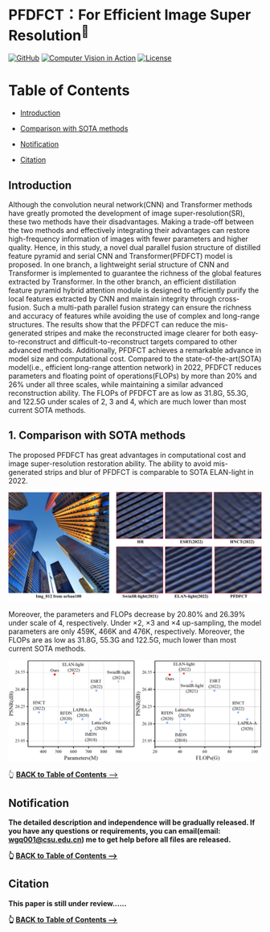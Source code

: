 # PFDFCT：For Efficient Image Super Resolution<sup>📌</sup>
<a href="https://github.com/Luckycat518"><img src="https://img.shields.io/badge/GitHub-@Luckycat518-000000.svg?logo=GitHub" alt="GitHub" target="_blank"></a>
<a href="https://charmve.github.io/computer-vision-in-action/" target="_blank"><img src="https://img.shields.io/badge/Computer Vision-000000.svg?logo=GitBook" alt="Computer Vision in Action"></a>
[![License](https://img.shields.io/github/license/Charmve/Surface-Defect-Detection)](LICENSE)

# Table of Contents

- [Introduction](#introduction)
- [Comparison with SOTA methods](#1-Comparison-with-SOTA-methods)

- [Notification](#notification)
- [Citation](#citation)


## Introduction


<p> Although the convolution neural network(CNN) and Transformer methods have greatly promoted the development of image super-resolution(SR), these two methods have their disadvantages. Making a trade-off between the two methods and effectively integrating their advantages can restore high-frequency information of images with fewer parameters and higher quality. Hence, in this study, a novel dual parallel fusion structure of distilled feature pyramid and serial CNN and Transformer(PFDFCT) model is proposed. In one branch, a lightweight serial structure of CNN and Transformer is implemented to guarantee the richness of the global features extracted by Transformer. In the other branch, an efficient distillation feature pyramid hybrid attention module is designed to efficiently purify the local features extracted by CNN and maintain integrity through cross-fusion. Such a multi-path parallel fusion strategy can ensure the richness and accuracy of features while avoiding the use of complex and long-range structures. The results show that the PFDFCT can reduce the mis-generated stripes and make the reconstructed image clearer for both easy-to-reconstruct and difficult-to-reconstruct targets compared to other advanced methods. Additionally, PFDFCT achieves a remarkable advance in model size and computational cost. Compared to the state-of-the-art(SOTA) model(i.e., efficient long-range attention network) in 2022, PFDFCT reduces parameters and floating point of operations(FLOPs) by more than 20% and 26% under all three scales, while maintaining a similar advanced reconstruction ability. The FLOPs of PFDFCT are as low as 31.8G, 55.3G, and 122.5G under scales of 2, 3 and 4, which are much lower than most current SOTA methods. </p>


## 1. Comparison with SOTA methods

<p> The proposed PFDFCT has great advantages in computational cost and image super-resolution restoration ability. The ability to avoid mis-generated strips and blur of PFDFCT is comparable to SOTA ELAN-light in 2022. 

![image](https://github.com/PigletPh/PFDFCT/blob/main/Cover_Image/Comparison_in_urban100.jpg)

<p> Moreover, the parameters and FLOPs decrease by 20.80% and 26.39% under scale of 4, respectively. Under ×2, ×3 and ×4 up-sampling, the model parameters are only 459K, 466K and 476K, respectively. Moreover, the FLOPs are as low as 31.8G, 55.3G and 122.5G, much lower than most current SOTA methods.</p>

<div align=center><img src="https://github.com/PigletPh/PFDFCT/blob/main/Cover_Image/Comparison_with_SOTA.jpg"></div>

👆 [<b>BACK to Table of Contents</b> -->](#table-of-contents)




## Notification
<b>The detailed description and independence will be gradually released. If you have any questions or requirements, you can email(email: wgq001@csu.edu.cn) me to get help before all files are released.</p>



👆 [<b>BACK to Table of Contents</b> -->](#table-of-contents)

## Citation
This paper is still under review......

👆 [<b>BACK to Table of Contents</b> -->](#table-of-contents)



